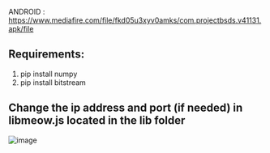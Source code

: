 ANDROID : https://www.mediafire.com/file/fkd05u3xyv0amks/com.projectbsds.v41131.apk/file

## Requirements: ##
1. pip install numpy
2. pip install bitstream


## Change the ip address and port (if needed) in libmeow.js located in the lib folder ##

![image](https://user-images.githubusercontent.com/52799759/147313954-e3185d78-da1b-4c9c-b700-c20c58af8633.png)
